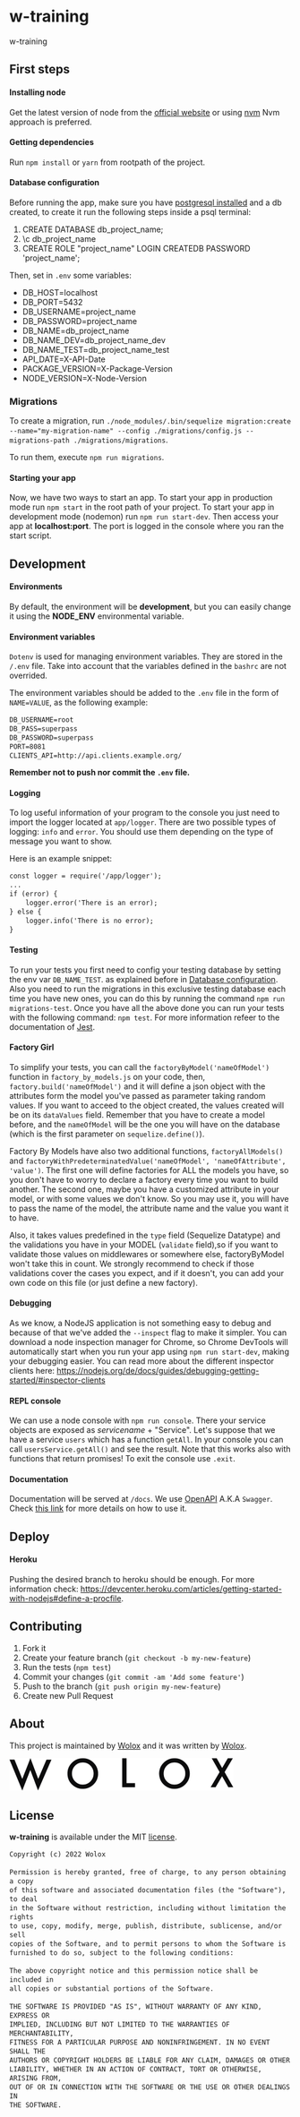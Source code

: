# w-training

w-training

## First steps

#### Installing node

Get the latest version of node from the [official website](https://nodejs.org/) or using [nvm](https://github.com/creationix/nvm)
Nvm approach is preferred.

#### Getting dependencies

Run `npm install` or `yarn` from rootpath of the project.

#### Database configuration

Before running the app, make sure you have [postgresql installed](https://www.digitalocean.com/community/tutorials/how-to-install-and-use-postgresql-on-ubuntu-14-04) and a db created, to create it run the following steps inside a psql terminal:

1. CREATE DATABASE db_project_name;
2. \c db_project_name
3. CREATE ROLE "project_name" LOGIN CREATEDB PASSWORD 'project_name';

Then, set in `.env` some variables:

- DB_HOST=localhost
- DB_PORT=5432
- DB_USERNAME=project_name
- DB_PASSWORD=project_name
- DB_NAME=db_project_name
- DB_NAME_DEV=db_project_name_dev
- DB_NAME_TEST=db_project_name_test
- API_DATE=X-API-Date
- PACKAGE_VERSION=X-Package-Version
- NODE_VERSION=X-Node-Version

### Migrations

To create a migration, run `./node_modules/.bin/sequelize migration:create --name="my-migration-name" --config ./migrations/config.js --migrations-path ./migrations/migrations`.

To run them, execute `npm run migrations`.

#### Starting your app

Now, we have two ways to start an app. To start your app in production mode run `npm start` in the root path of your project. To start your app in development mode (nodemon) run `npm run start-dev`. Then access your app at **localhost:port**. The port is logged in the console where you ran the start script.

## Development

#### Environments

By default, the environment will be **development**, but you can easily change it using the **NODE_ENV** environmental variable.

#### Environment variables

`Dotenv` is used for managing environment variables. They are stored in the `/.env` file. Take into account that the variables defined in the `bashrc` are not overrided.

The environment variables should be added to the `.env` file in the form of `NAME=VALUE`, as the following example:

```
DB_USERNAME=root
DB_PASS=superpass
DB_PASSWORD=superpass
PORT=8081
CLIENTS_API=http://api.clients.example.org/
```

**Remember not to push nor commit the `.env` file.**

#### Logging

To log useful information of your program to the console you just need to import the logger located at `app/logger`. There are two possible types of logging: `info` and `error`. You should use them depending on the type of message you want to show.

Here is an example snippet:

```
const logger = require('/app/logger');
...
if (error) {
    logger.error('There is an error);
} else {
    logger.info('There is no error);
}
```

#### Testing

To run your tests you first need to config your testing database by setting the env var `DB_NAME_TEST`. as explained
before in [Database configuration](#database-configuration). Also you need to run the migrations in this exclusive
testing database each time you have new ones, you can do this by running the command `npm run migrations-test`.
Once you have all the above done you can run your tests with the following command: `npm test`. For more information refeer to the documentation of [Jest](https://jestjs.io/docs/en/getting-started).

#### Factory Girl

To simplify your tests, you can call the `factoryByModel('nameOfModel')` function in `factory_by_models.js` on your code, then, `factory.build('nameOfModel')` and it will define a json object with the attributes form the model you've passed as parameter taking random values. If you want to acceed to the object created, the values created will be on its `dataValues` field.
Remember that you have to create a model before, and the `nameOfModel` will be the one you will have on the database (which is the first parameter on `sequelize.define()`).

Factory By Models have also two additional functions, `factoryAllModels()` and `factoryWithPredeterminatedValue('nameOfModel', 'nameOfAttribute', 'value')`. The first one will define factories for ALL the models you have, so you don't have to worry to declare a factory every time you want to build another. The second one, maybe you have a customized attribute in your model, or with some values we don't know. So you may use it, you will have to pass the name of the model, the attribute name and the value you want it to have.

Also, it takes values predefined in the `type` field (Sequelize Datatype) and the validations you have in your MODEL (`validate` field),so if you want to validate those values on middlewares or somewhere else, factoryByModel won't take this in count. We strongly recommend to check if those validations cover the cases you expect, and if it doesn't, you can add your own code on this file (or just define a new factory).

#### Debugging

As we know, a NodeJS application is not something easy to debug and because of that we've added the `--inspect` flag to make it simpler. You can download a node inspection manager for Chrome, so Chrome DevTools will automatically start when you run your app using `npm run start-dev`, making your debugging easier. You can read more about the different inspector clients here: <https://nodejs.org/de/docs/guides/debugging-getting-started/#inspector-clients>

#### REPL console

We can use a node console with `npm run console`. There your service objects are exposed as _servicename_ + "Service". Let's suppose that we have a service `users` which has a function `getAll`. In your console you can call `usersService.getAll()` and see the result. Note that this works also with functions that return promises! To exit the console use `.exit`.

#### Documentation

Documentation will be served at `/docs`. We use [OpenAPI](https://github.com/OAI/OpenAPI-Specification) A.K.A `Swagger`. Check [this link](https://medium.com/wolox-driving-innovation/documenting-a-nodejs-rest-api-with-openapi-3-swagger-5deee9f50420) for more details on how to use it.

## Deploy

#### Heroku

Pushing the desired branch to heroku should be enough.
For more information check: https://devcenter.heroku.com/articles/getting-started-with-nodejs#define-a-procfile.

## Contributing

1. Fork it
2. Create your feature branch (`git checkout -b my-new-feature`)
3. Run the tests (`npm test`)
4. Commit your changes (`git commit -am 'Add some feature'`)
5. Push to the branch (`git push origin my-new-feature`)
6. Create new Pull Request

## About

This project is maintained by [Wolox](https://github.com/wolox) and it was written by [Wolox](http://www.wolox.com.ar).

![Wolox](https://raw.githubusercontent.com/Wolox/press-kit/master/logos/logo_banner.png)

## License

**w-training** is available under the MIT [license](LICENSE.md).

    Copyright (c) 2022 Wolox

    Permission is hereby granted, free of charge, to any person obtaining a copy
    of this software and associated documentation files (the "Software"), to deal
    in the Software without restriction, including without limitation the rights
    to use, copy, modify, merge, publish, distribute, sublicense, and/or sell
    copies of the Software, and to permit persons to whom the Software is
    furnished to do so, subject to the following conditions:

    The above copyright notice and this permission notice shall be included in
    all copies or substantial portions of the Software.

    THE SOFTWARE IS PROVIDED "AS IS", WITHOUT WARRANTY OF ANY KIND, EXPRESS OR
    IMPLIED, INCLUDING BUT NOT LIMITED TO THE WARRANTIES OF MERCHANTABILITY,
    FITNESS FOR A PARTICULAR PURPOSE AND NONINFRINGEMENT. IN NO EVENT SHALL THE
    AUTHORS OR COPYRIGHT HOLDERS BE LIABLE FOR ANY CLAIM, DAMAGES OR OTHER
    LIABILITY, WHETHER IN AN ACTION OF CONTRACT, TORT OR OTHERWISE, ARISING FROM,
    OUT OF OR IN CONNECTION WITH THE SOFTWARE OR THE USE OR OTHER DEALINGS IN
    THE SOFTWARE.
